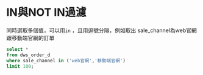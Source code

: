 # IN與NOT IN過濾

同時選取多個值，可以用`in` ，且用逗號分隔，例如取出 sale\_channel為web官網跟移動端官網的訂單

```sql
select *
from dws_order_d 
where sale_channel in ('web官網','移動端官網') 
limit 100; 
```

